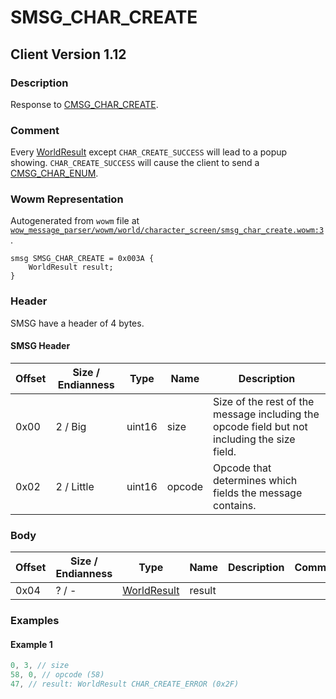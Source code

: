 # SMSG_CHAR_CREATE

## Client Version 1.12

### Description

Response to [CMSG_CHAR_CREATE](./cmsg_char_create.md).

### Comment

Every [WorldResult](./worldresult.md) except `CHAR_CREATE_SUCCESS` will lead to a popup showing. `CHAR_CREATE_SUCCESS` will cause the client to send a [CMSG_CHAR_ENUM](./cmsg_char_enum.md).

### Wowm Representation

Autogenerated from `wowm` file at [`wow_message_parser/wowm/world/character_screen/smsg_char_create.wowm:3`](https://github.com/gtker/wow_messages/tree/main/wow_message_parser/wowm/world/character_screen/smsg_char_create.wowm#L3).
```rust,ignore
smsg SMSG_CHAR_CREATE = 0x003A {
    WorldResult result;
}
```
### Header

SMSG have a header of 4 bytes.

#### SMSG Header

| Offset | Size / Endianness | Type   | Name   | Description |
| ------ | ----------------- | ------ | ------ | ----------- |
| 0x00   | 2 / Big           | uint16 | size   | Size of the rest of the message including the opcode field but not including the size field.|
| 0x02   | 2 / Little        | uint16 | opcode | Opcode that determines which fields the message contains.|

### Body

| Offset | Size / Endianness | Type | Name | Description | Comment |
| ------ | ----------------- | ---- | ---- | ----------- | ------- |
| 0x04 | ? / - | [WorldResult](worldresult.md) | result |  |  |

### Examples

#### Example 1

```c
0, 3, // size
58, 0, // opcode (58)
47, // result: WorldResult CHAR_CREATE_ERROR (0x2F)
```
